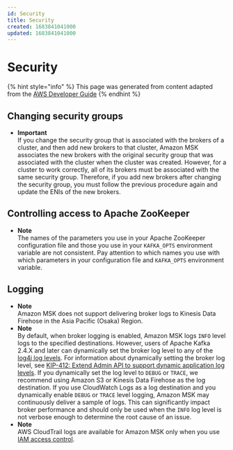 ```yaml
---
id: Security
title: Security
created: 1683841041000
updated: 1683841041000
---
```

# Security

{% hint style="info" %}
This page was generated from content adapted from the [AWS Developer Guide](https://github.com/awsdocs/amazon-msk-developer-guide.git)
{% endhint %}

## Changing security groups

- **Important**  
If you change the security group that is associated with the brokers of a cluster, and then add new brokers to that cluster, Amazon MSK associates the new brokers with the original security group that was associated with the cluster when the cluster was created\. However, for a cluster to work correctly, all of its brokers must be associated with the same security group\. Therefore, if you add new brokers after changing the security group, you must follow the previous procedure again and update the ENIs of the new brokers\.


## Controlling access to Apache ZooKeeper

- **Note**  
The names of the parameters you use in your Apache ZooKeeper configuration file and those you use in your `KAFKA_OPTS` environment variable are not consistent\. Pay attention to which names you use with which parameters in your configuration file and `KAFKA_OPTS` environment variable\.


## Logging

- **Note**  
Amazon MSK does not support delivering broker logs to Kinesis Data Firehose in the Asia Pacific \(Osaka\) Region\.
- **Note**  
By default, when broker logging is enabled, Amazon MSK logs `INFO` level logs to the specified destinations\. However, users of Apache Kafka 2\.4\.X and later can dynamically set the broker log level to any of the [log4j log levels](https://logging.apache.org/log4j/1.2/apidocs/org/apache/log4j/Level.html)\. For information about dynamically setting the broker log level, see [ KIP\-412: Extend Admin API to support dynamic application log levels](https://cwiki.apache.org/confluence/display/KAFKA/KIP-412%3A+Extend+Admin+API+to+support+dynamic+application+log+levels)\. If you dynamically set the log level to `DEBUG` or `TRACE`, we recommend using Amazon S3 or Kinesis Data Firehose as the log destination\. If you use CloudWatch Logs as a log destination and you dynamically enable `DEBUG` or `TRACE` level logging, Amazon MSK may continuously deliver a sample of logs\. This can significantly impact broker performance and should only be used when the `INFO` log level is not verbose enough to determine the root cause of an issue\.
- **Note**  
AWS CloudTrail logs are available for Amazon MSK only when you use [IAM access control](iam-access-control.md)\.

